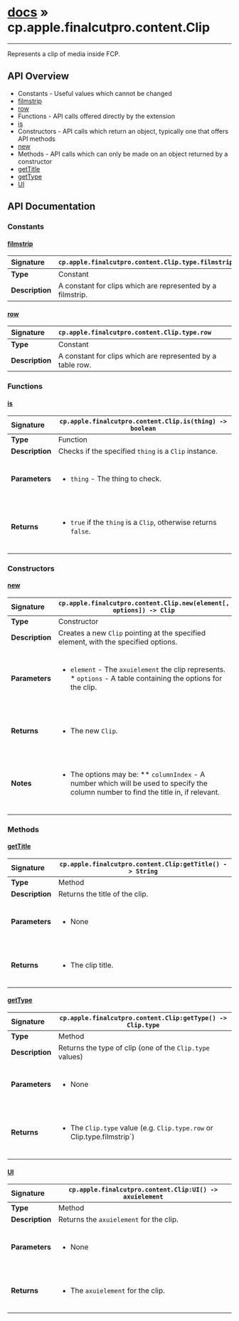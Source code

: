 # [docs](index.md) » cp.apple.finalcutpro.content.Clip
---

Represents a clip of media inside FCP.

## API Overview
* Constants - Useful values which cannot be changed
 * [filmstrip](#filmstrip)
 * [row](#row)
* Functions - API calls offered directly by the extension
 * [is](#is)
* Constructors - API calls which return an object, typically one that offers API methods
 * [new](#new)
* Methods - API calls which can only be made on an object returned by a constructor
 * [getTitle](#gettitle)
 * [getType](#gettype)
 * [UI](#ui)

## API Documentation

### Constants

#### [filmstrip](#filmstrip)
| <span style="float: left;">**Signature**</span> | <span style="float: left;">`cp.apple.finalcutpro.content.Clip.type.filmstrip` </span>                                                          |
| -----------------------------------------------------|---------------------------------------------------------------------------------------------------------|
| **Type**                                             | Constant                                                                                         |
| **Description**                                      | A constant for clips which are represented by a filmstrip.                                                                                         |

#### [row](#row)
| <span style="float: left;">**Signature**</span> | <span style="float: left;">`cp.apple.finalcutpro.content.Clip.type.row` </span>                                                          |
| -----------------------------------------------------|---------------------------------------------------------------------------------------------------------|
| **Type**                                             | Constant                                                                                         |
| **Description**                                      | A constant for clips which are represented by a table row.                                                                                         |

### Functions

#### [is](#is)
| <span style="float: left;">**Signature**</span> | <span style="float: left;">`cp.apple.finalcutpro.content.Clip.is(thing) -> boolean` </span>                                                          |
| -----------------------------------------------------|---------------------------------------------------------------------------------------------------------|
| **Type**                                             | Function                                                                                         |
| **Description**                                      | Checks if the specified `thing` is a `Clip` instance.                                                                                         |
| **Parameters**                                       | <ul><br /><li><code>thing</code>  - The thing to check.</li><br /></ul>                                        |
| **Returns**                                          | <ul><br /><li><code>true</code> if the <code>thing</code> is a <code>Clip</code>, otherwise returns <code>false</code>.</li><br /></ul>                                           |

### Constructors

#### [new](#new)
| <span style="float: left;">**Signature**</span> | <span style="float: left;">`cp.apple.finalcutpro.content.Clip.new(element[, options]) -> Clip` </span>                                                          |
| -----------------------------------------------------|---------------------------------------------------------------------------------------------------------|
| **Type**                                             | Constructor                                                                                         |
| **Description**                                      | Creates a new `Clip` pointing at the specified element, with the specified options.                                                                                         |
| **Parameters**                                       | <ul><br /><li><code>element</code>        - The <code>axuielement</code> the clip represents. * <code>options</code>        - A table containing the options for the clip.</li><br /></ul>                                        |
| **Returns**                                          | <ul><br /><li>The new <code>Clip</code>.</li><br /></ul>                                           |
| **Notes**                                            | <ul><br /><li>The options may be: ** <code>columnIndex</code>   - A number which will be used to specify the column number to find the title in, if relevant.</li><br /></ul>                                             |

### Methods

#### [getTitle](#gettitle)
| <span style="float: left;">**Signature**</span> | <span style="float: left;">`cp.apple.finalcutpro.content.Clip:getTitle() -> String` </span>                                                          |
| -----------------------------------------------------|---------------------------------------------------------------------------------------------------------|
| **Type**                                             | Method                                                                                         |
| **Description**                                      | Returns the title of the clip.                                                                                         |
| **Parameters**                                       | <ul><br /><li>None</li><br /></ul>                                        |
| **Returns**                                          | <ul><br /><li>The clip title.</li><br /></ul>                                           |

#### [getType](#gettype)
| <span style="float: left;">**Signature**</span> | <span style="float: left;">`cp.apple.finalcutpro.content.Clip:getType() -> Clip.type` </span>                                                          |
| -----------------------------------------------------|---------------------------------------------------------------------------------------------------------|
| **Type**                                             | Method                                                                                         |
| **Description**                                      | Returns the type of clip (one of the `Clip.type` values)                                                                                         |
| **Parameters**                                       | <ul><br /><li>None</li><br /></ul>                                        |
| **Returns**                                          | <ul><br /><li>The <code>Clip.type</code> value (e.g. <code>Clip.type.row</code> or Clip.type.filmstrip`)</li><br /></ul>                                           |

#### [UI](#ui)
| <span style="float: left;">**Signature**</span> | <span style="float: left;">`cp.apple.finalcutpro.content.Clip:UI() -> axuielement` </span>                                                          |
| -----------------------------------------------------|---------------------------------------------------------------------------------------------------------|
| **Type**                                             | Method                                                                                         |
| **Description**                                      | Returns the `axuielement` for the clip.                                                                                         |
| **Parameters**                                       | <ul><br /><li>None</li><br /></ul>                                        |
| **Returns**                                          | <ul><br /><li>The <code>axuielement</code> for the clip.</li><br /></ul>                                           |

